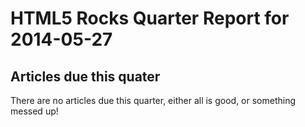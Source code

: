 HTML5 Rocks Quarter Report for 2014-05-27
=========================================

Articles due this quater
------------------------

There are no articles due this quarter, either all is good, or something messed up!

